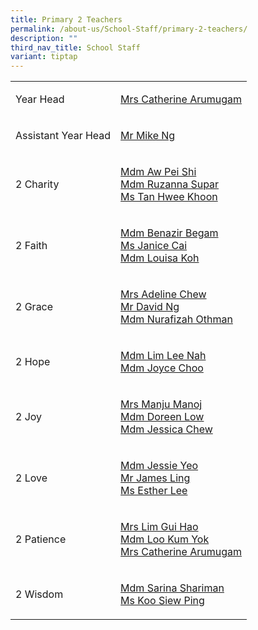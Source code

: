 ```yaml
---
title: Primary 2 Teachers
permalink: /about-us/School-Staff/primary-2-teachers/
description: ""
third_nav_title: School Staff
variant: tiptap
---
```

<table style="minWidth: 50px">
<colgroup>
<col>
<col>
</colgroup>
<tbody>
<tr>
<td rowspan="1" colspan="1">
<p>Year Head</p>
</td>
<td rowspan="1" colspan="1">
<p><a href="mailto:a_catherine@moe.edu.sg" rel="noopener noreferrer nofollow" target="_blank">Mrs Catherine Arumugam</a>
</p>
</td>
</tr>
<tr>
<td rowspan="1" colspan="1">
<p>Assistant Year Head</p>
</td>
<td rowspan="1" colspan="1">
<p><a href="mailto:ng_cheong_zsen@moe.edu.sg" rel="noopener noreferrer nofollow" target="_blank">Mr Mike Ng</a>
</p>
</td>
</tr>
<tr>
<td rowspan="1" colspan="1">
<p>2 Charity</p>
</td>
<td rowspan="1" colspan="1">
<p><a href="mailto:aw_pei_shi@moe.edu.sg" rel="noopener noreferrer nofollow" target="_blank">Mdm Aw Pei Shi</a> 
<br><a href="mailto:ruzanna_supar@moe.edu.sg" rel="noopener noreferrer nofollow" target="_blank">Mdm&nbsp;Ruzanna&nbsp;Supar</a> 
<br><a href="mailto:tan_hwee_khoon_a@moe.edu.sg" rel="noopener noreferrer nofollow" target="_blank">Ms Tan Hwee Khoon</a>
</p>
</td>
</tr>
<tr>
<td rowspan="1" colspan="1">
<p>2 Faith</p>
</td>
<td rowspan="1" colspan="1">
<p><a href="mailto:benazir_begam_samusu_malik@moe.edu.sg" rel="noopener noreferrer nofollow" target="_blank">Mdm Benazir Begam</a> 
<br><a href="mailto:" rel="noopener noreferrer nofollow" target="_blank">Ms Janice Cai</a> 
<br><a href="mailto:koh_kim_lian_a@moe.edu.sg" rel="noopener noreferrer nofollow" target="_blank">Mdm&nbsp;Louisa Koh</a>
</p>
</td>
</tr>
<tr>
<td rowspan="1" colspan="1">
<p>2 Grace</p>
</td>
<td rowspan="1" colspan="1">
<p><a href="mailto:chew-ng_xiang_min_adeline@moe.edu.sg" rel="noopener noreferrer nofollow" target="_blank">Mrs&nbsp;Adeline&nbsp;Chew</a> 
<br><a href="mailto:ng_kwang_ming@moe.edu.sg" rel="noopener noreferrer nofollow" target="_blank">Mr David Ng</a> 
<br><a href="mailto:nurafizah_othman@moe.edu.sg" rel="noopener noreferrer nofollow" target="_blank">Mdm&nbsp;Nurafizah&nbsp;Othman</a>
</p>
</td>
</tr>
<tr>
<td rowspan="1" colspan="1">
<p>2 Hope</p>
</td>
<td rowspan="1" colspan="1">
<p><a href="mailto:lim_lee_nah@moe.edu.sg" rel="noopener noreferrer nofollow" target="_blank">Mdm&nbsp;Lim Lee Nah</a> 
<br><a href="mailto:joyce_choo_lay_yien@moe.edu.sg" rel="noopener noreferrer nofollow" target="_blank">Mdm&nbsp;Joyce Choo</a>
</p>
</td>
</tr>
<tr>
<td rowspan="1" colspan="1">
<p>2 Joy</p>
</td>
<td rowspan="1" colspan="1">
<p><a href="mailto:manoj_kumar_gupta@moe.edu.sg" rel="noopener noreferrer nofollow" target="_blank">Mrs&nbsp;Manju&nbsp;Manoj</a> 
<br><a href="mailto:low_hui_lin_doreen@moe.edu.sg" rel="noopener noreferrer nofollow" target="_blank">Mdm&nbsp;Doreen&nbsp;Low</a> 
<br><a href="mailto:chaw_kim_leng_jessica@moe.edu.sg" rel="noopener noreferrer nofollow" target="_blank">Mdm&nbsp;Jessica&nbsp;Chew</a>
</p>
</td>
</tr>
<tr>
<td rowspan="1" colspan="1">
<p>2 Love</p>
</td>
<td rowspan="1" colspan="1">
<p><a href="mailto:jessie_yeo_buay_joo@moe.edu.sg" rel="noopener noreferrer nofollow" target="_blank">Mdm&nbsp;Jessie Yeo</a> 
<br><a href="mailto:euk_shin_james_ling@moe.edu.sg" rel="noopener noreferrer nofollow" target="_blank">Mr&nbsp;James Ling</a> 
<br><a href="mailto:lee_siew_kian@moe.edu.sg" rel="noopener noreferrer nofollow" target="_blank">Ms&nbsp;Esther Lee</a>
</p>
</td>
</tr>
<tr>
<td rowspan="1" colspan="1">
<p>2 Patience</p>
</td>
<td rowspan="1" colspan="1">
<p><a href="mailto:lim_gui_hao@moe.edu.sg" rel="noopener noreferrer nofollow" target="_blank">Mrs&nbsp;Lim Gui Hao</a> 
<br><a href="mailto:loo_kum_yok@moe.edu.sg" rel="noopener noreferrer nofollow" target="_blank">Mdm Loo Kum Yok</a> 
<br><a href="mailto:a_catherine@moe.edu.sg" rel="noopener noreferrer nofollow" target="_blank">Mrs Catherine Arumugam</a>
</p>
</td>
</tr>
<tr>
<td rowspan="1" colspan="1">
<p>2 Wisdom</p>
</td>
<td rowspan="1" colspan="1">
<p><a href="mailto:sarina_shariman@moe.edu.sg" rel="noopener noreferrer nofollow" target="_blank">Mdm Sarina Shariman</a> 
<br><a href="mailto:koo_siew_ping@moe.edu.sg" rel="noopener noreferrer nofollow" target="_blank">Ms Koo Siew Ping</a>
</p>
</td>
</tr>
</tbody>
</table>
<p></p>